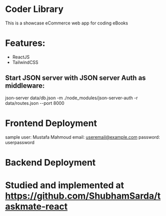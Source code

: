 # Coder Library

This is a showcase eCommerce web app for coding eBooks

# Features:

- ReactJS
- TailwindCSS

## Start JSON server with JSON server Auth as middleware:

json-server data/db.json -m ./node_modules/json-server-auth -r data/routes.json --port 8000

# Frontend Deployment

sample user: Mustafa Mahmoud
email: useremail@example.com
password: userpassword

# Backend Deployment

# Studied and implemented at https://github.com/ShubhamSarda/taskmate-react
